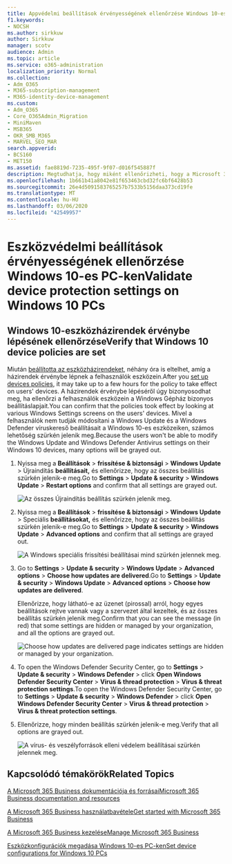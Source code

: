 ```yaml
---
title: Appvédelmi beállítások érvényességének ellenőrzése Windows 10-es PC-ken
f1.keywords:
- NOCSH
ms.author: sirkkuw
author: Sirkkuw
manager: scotv
audience: Admin
ms.topic: article
ms.service: o365-administration
localization_priority: Normal
ms.collection:
- Adm_O365
- M365-subscription-management
- M365-identity-device-management
ms.custom:
- Adm_O365
- Core_O365Admin_Migration
- MiniMaven
- MSB365
- OKR_SMB_M365
- MARVEL_SEO_MAR
search.appverid:
- BCS160
- MET150
ms.assetid: fae8819d-7235-495f-9f07-d016f545887f
description: Megtudhatja, hogy miként ellenőrizheti, hogy a Microsoft 365 Vállalati verzió alkalmazásvédelmi beállításai érvénybe léptek-e a felhasználók Windows 10-es eszközein.
ms.openlocfilehash: 1b661b41a8042e81f653463cbd32fc6bf6428b53
ms.sourcegitcommit: 26e4d5091583765257b7533b5156daa373cd19fe
ms.translationtype: MT
ms.contentlocale: hu-HU
ms.lasthandoff: 03/06/2020
ms.locfileid: "42549957"
---
```

# <a name="validate-device-protection-settings-on-windows-10-pcs"></a><span data-ttu-id="1d2d2-103">Eszközvédelmi beállítások érvényességének ellenőrzése Windows 10-es PC-ken</span><span class="sxs-lookup"><span data-stu-id="1d2d2-103">Validate device protection settings on Windows 10 PCs</span></span>

## <a name="verify-that-windows-10-device-policies-are-set"></a><span data-ttu-id="1d2d2-104">Windows 10-eszközházirendek érvénybe lépésének ellenőrzése</span><span class="sxs-lookup"><span data-stu-id="1d2d2-104">Verify that Windows 10 device policies are set</span></span>

<span data-ttu-id="1d2d2-105">Miután [beállította az eszközházirendeket](protection-settings-for-windows-10-pcs.md), néhány óra is eltelhet, amíg a házirendek érvénybe lépnek a felhasználók eszközein.</span><span class="sxs-lookup"><span data-stu-id="1d2d2-105">After you [set up devices policies](protection-settings-for-windows-10-pcs.md), it may take up to a few hours for the policy to take effect on users' devices.</span></span> <span data-ttu-id="1d2d2-106">A házirendek érvénybe lépéséről úgy bizonyosodhat meg, ha ellenőrzi a felhasználók eszközein a Windows Gépház bizonyos beállításlapjait.</span><span class="sxs-lookup"><span data-stu-id="1d2d2-106">You can confirm that the policies took effect by looking at various Windows Settings screens on the users' devices.</span></span> <span data-ttu-id="1d2d2-107">Mivel a felhasználók nem tudják módosítani a Windows Update és a Windows Defender víruskereső beállításait a Windows 10-es eszközeiken, számos lehetőség szürkén jelenik meg.</span><span class="sxs-lookup"><span data-stu-id="1d2d2-107">Because the users won't be able to modify the Windows Update and Windows Defender Antivirus settings on their Windows 10 devices, many options will be grayed out.</span></span>
  
1. <span data-ttu-id="1d2d2-108">Nyissa meg a **Beállítások** \> **frissítése &amp; biztonsági** \> **Windows Update** \> Újraindítás **beállításait,** és ellenőrizze, hogy az összes beállítás szürkén jelenik-e meg.</span><span class="sxs-lookup"><span data-stu-id="1d2d2-108">Go to **Settings** \> **Update &amp; security** \> **Windows Update** \> **Restart options** and confirm that all settings are grayed out.</span></span> 
    
    ![Az összes Újraindítás beállítás szürkén jelenik meg.](../media/31308da9-18b0-47c5-bbf6-d5fa6747c376.png)
  
2. <span data-ttu-id="1d2d2-110">Nyissa meg a **Beállítások** \> **frissítése &amp; biztonsági** \> **Windows Update** \> Speciális **beállításokat,** és ellenőrizze, hogy az összes beállítás szürkén jelenik-e meg.</span><span class="sxs-lookup"><span data-stu-id="1d2d2-110">Go to **Settings** \> **Update &amp; security** \> **Windows Update** \> **Advanced options** and confirm that all settings are grayed out.</span></span> 
    
    ![A Windows speciális frissítési beállításai mind szürkén jelennek meg.](../media/049cf281-d503-4be9-898b-c0a3286c7fc2.png)
  
3. <span data-ttu-id="1d2d2-112">Go to **Settings** \> **Update &amp; security** \> **Windows Update** \> **Advanced options** \> **Choose how updates are delivered**.</span><span class="sxs-lookup"><span data-stu-id="1d2d2-112">Go to **Settings** \> **Update &amp; security** \> **Windows Update** \> **Advanced options** \> **Choose how updates are delivered**.</span></span>
    
    <span data-ttu-id="1d2d2-113">Ellenőrizze, hogy látható-e az üzenet (pirossal) arról, hogy egyes beállítások rejtve vannak vagy a szervezet által kezeltek, és az összes beállítás szürkén jelenik meg.</span><span class="sxs-lookup"><span data-stu-id="1d2d2-113">Confirm that you can see the message (in red) that some settings are hidden or managed by your organization, and all the options are grayed out.</span></span>
    
    ![Choose how updates are delivered page indicates settings are hidden or managed by your organization.](../media/6b3e37c5-da41-4afd-9983-b4f406216b59.png)
  
4. <span data-ttu-id="1d2d2-115">To open the Windows Defender Security Center, go to **Settings** \> **Update &amp; security** \> **Windows Defender** \> click **Open Windows Defender Security Center** \> **Virus &amp; thread protection** \> **Virus &amp; threat protection settings**.</span><span class="sxs-lookup"><span data-stu-id="1d2d2-115">To open the Windows Defender Security Center, go to **Settings** \> **Update &amp; security** \> **Windows Defender** \> click **Open Windows Defender Security Center** \> **Virus &amp; thread protection** \> **Virus &amp; threat protection settings**.</span></span> 
    
5. <span data-ttu-id="1d2d2-116">Ellenőrizze, hogy minden beállítás szürkén jelenik-e meg.</span><span class="sxs-lookup"><span data-stu-id="1d2d2-116">Verify that all options are grayed out.</span></span> 
    
    ![A vírus- és veszélyforrások elleni védelem beállításai szürkén jelennek meg.](../media/9ca68d40-a5d9-49d7-92a4-c581688b5926.png)
  
## <a name="related-topics"></a><span data-ttu-id="1d2d2-118">Kapcsolódó témakörök</span><span class="sxs-lookup"><span data-stu-id="1d2d2-118">Related Topics</span></span>

[<span data-ttu-id="1d2d2-119">A Microsoft 365 Business dokumentációja és forrásai</span><span class="sxs-lookup"><span data-stu-id="1d2d2-119">Microsoft 365 Business documentation and resources</span></span>](https://go.microsoft.com/fwlink/p/?linkid=853701)
  
[<span data-ttu-id="1d2d2-120">A Microsoft 365 Business használatbavétele</span><span class="sxs-lookup"><span data-stu-id="1d2d2-120">Get started with Microsoft 365 Business</span></span>](microsoft-365-business-overview.md)
  
[<span data-ttu-id="1d2d2-121">A Microsoft 365 Business kezelése</span><span class="sxs-lookup"><span data-stu-id="1d2d2-121">Manage Microsoft 365 Business</span></span>](manage.md)
  
[<span data-ttu-id="1d2d2-122">Eszközkonfigurációk megadása Windows 10-es PC-ken</span><span class="sxs-lookup"><span data-stu-id="1d2d2-122">Set device configurations for Windows 10 PCs</span></span>](protection-settings-for-windows-10-pcs.md)
  

